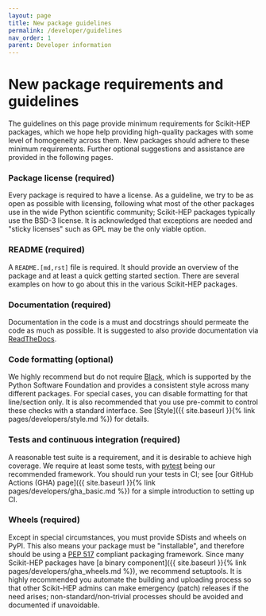 ```yaml
---
layout: page
title: New package guidelines
permalink: /developer/guidelines
nav_order: 1
parent: Developer information
---
```


# New package requirements and guidelines

The guidelines on this page provide minimum requirements for Scikit-HEP
packages, which we hope help providing high-quality packages with some level of
homogeneity across them.  New packages should adhere to these minimum
requirements. Further optional suggestions and assistance are provided in the
following pages.

### Package license (required)

Every package is required to have a license.  As a guideline, we try to be as
open as possible with licensing, following what most of the other packages use
in the wide Python scientific community; Scikit-HEP packages typically use the
BSD-3 license.  It is acknowledged that exceptions are needed and "sticky
licenses" such as GPL may be the only viable option.

### README (required)

A `README.[md,rst]` file is required.  It should provide an overview of the
package and at least a quick getting started section.  There are several
examples on how to go about this in the various Scikit-HEP packages.

### Documentation (required)

Documentation in the code is a must and  docstrings should permeate the code as
much as possible.  It is suggested to also provide documentation via
[ReadTheDocs][].

### Code formatting (optional)

We highly recommend but do not require [Black][], which is supported by the
Python Software Foundation and provides a consistent style across many
different packages. For special cases, you can disable formatting for that
line/section only. It is also recommended that you use pre-commit to control
these checks with a standard interface. See [Style]({{ site.baseurl }}{% link
pages/developers/style.md %}) for details.

### Tests and continuous integration (required)

A reasonable test suite is a requirement, and it is desirable to achieve high
coverage.  We require at least some tests, with [pytest][] being our recommended framework.
You should run your tests in CI; see [our GitHub Actions (GHA) page]({{ site.baseurl }}{% link
pages/developers/gha_basic.md %}) for a simple introduction to setting up CI.

### Wheels (required)

Except in special circumstances, you must provide SDists and wheels on PyPI.
This also means your package must be "installable", and therefore should be
using a [PEP 517][] compliant packaging framework. Since many Scikit-HEP packages
have [a binary component]({{ site.baseurl }}{% link
pages/developers/gha_wheels.md %}), we recommend setuptools. It is highly recommended you
automate the building and uploading process so that other Scikit-HEP admins can
make emergency (patch) releases if the need arises; non-standard/non-trivial
processes should be avoided and documented if unavoidable.


[Black]: https://black.readthedocs.io/en/latest/
[ReadTheDocs]: https://readthedocs.org/
[pytest]: https://docs.pytest.org/
[PEP 517]: https://www.python.org/dev/peps/pep-0517/
